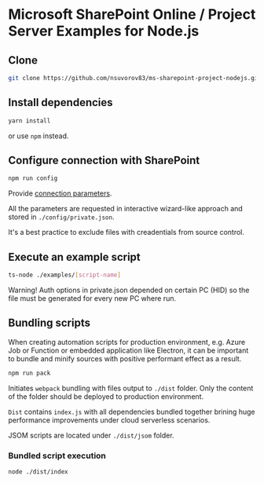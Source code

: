 # Microsoft SharePoint Online / Project Server Examples for Node.js

## Clone

```bash
git clone https://github.com/nsuvorov83/ms-sharepoint-project-nodejs.git && cd ms-sharepoint-project-nodejs
```

## Install dependencies

```bash
yarn install
```

or use `npm` instead.

## Configure connection with SharePoint

```bash
npm run config
```

Provide [connection parameters](https://github.com/s-KaiNet/node-sp-auth/wiki).

All the parameters are requested in interactive wizard-like approach and stored in `./config/private.json`.

It's a best practice to exclude files with creadentials from source control.

## Execute an example script

```bash
ts-node ./examples/[script-name]
```

Warning! Auth options in private.json depended on certain PC (HID) so the file must be generated for every new PC where run.

## Bundling scripts

When creating automation scripts for production environment, e.g. Azure Job or Function or embedded application like Electron, it can be important to bundle and minify sources with positive performant effect as a result.

```bash
npm run pack
```

Initiates `webpack` bundling with files output to `./dist` folder. Only the content of the folder should be deployed to production environment.

`Dist` contains `index.js` with all dependencies bundled together brining huge performance improvements under cloud serverless scenarios.

JSOM scripts are located under `./dist/jsom` folder.

### Bundled script execution

```bash
node ./dist/index
```
